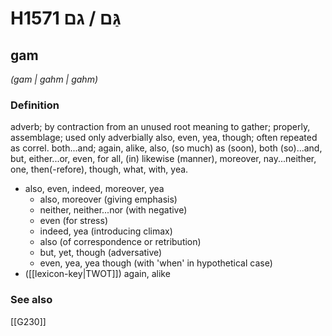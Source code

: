 # H1571 גַּם / גם

## gam

_(gam | ɡahm | ɡahm)_

### Definition

adverb; by contraction from an unused root meaning to gather; properly, assemblage; used only adverbially also, even, yea, though; often repeated as correl. both...and; again, alike, also, (so much) as (soon), both (so)...and, but, either...or, even, for all, (in) likewise (manner), moreover, nay...neither, one, then(-refore), though, what, with, yea.

- also, even, indeed, moreover, yea
    - also, moreover (giving emphasis)
    - neither, neither...nor (with negative)
    - even (for stress)
    - indeed, yea (introducing climax)
    - also (of correspondence or retribution)
    - but, yet, though (adversative)
    - even, yea, yea though (with 'when' in hypothetical case)
- ([[lexicon-key|TWOT]]) again, alike
### See also

[[G230]]

